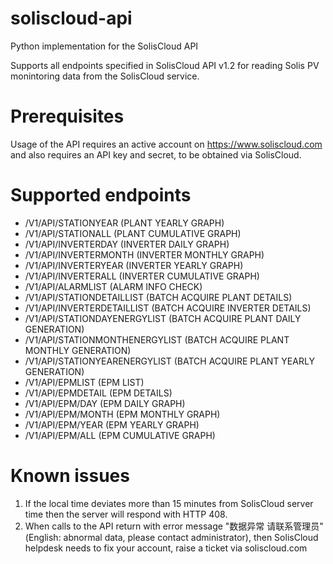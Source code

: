 # soliscloud-api
Python implementation for the SolisCloud API

Supports all endpoints specified in SolisCloud API v1.2 for reading Solis PV monintoring data from the SolisCloud service.

# Prerequisites
Usage of the API requires an active account on https://www.soliscloud.com and also requires an API key and secret, 
to be obtained via SolisCloud.

# Supported endpoints

* /V1/API/STATIONYEAR (PLANT YEARLY GRAPH)
* /V1/API/STATIONALL (PLANT CUMULATIVE GRAPH)
* /V1/API/INVERTERDAY (INVERTER DAILY GRAPH)
* /V1/API/INVERTERMONTH (INVERTER MONTHLY GRAPH)
* /V1/API/INVERTERYEAR (INVERTER YEARLY GRAPH)
* /V1/API/INVERTERALL (INVERTER CUMULATIVE GRAPH)
* /V1/API/ALARMLIST (ALARM INFO CHECK)
* /V1/API/STATIONDETAILLIST (BATCH ACQUIRE PLANT DETAILS)
* /V1/API/INVERTERDETAILLIST (BATCH ACQUIRE INVERTER DETAILS)
* /V1/API/STATIONDAYENERGYLIST (BATCH ACQUIRE PLANT DAILY GENERATION)
* /V1/API/STATIONMONTHENERGYLIST (BATCH ACQUIRE PLANT MONTHLY GENERATION)
* /V1/API/STATIONYEARENERGYLIST (BATCH ACQUIRE PLANT YEARLY GENERATION)
* /V1/API/EPMLIST (EPM LIST)
* /V1/API/EPMDETAIL (EPM DETAILS)
* /V1/API/EPM/DAY (EPM DAILY GRAPH)
* /V1/API/EPM/MONTH (EPM MONTHLY GRAPH)
* /V1/API/EPM/YEAR (EPM YEARLY GRAPH)
* /V1/API/EPM/ALL (EPM CUMULATIVE GRAPH)

# Known issues

1. If the local time deviates more than 15 minutes from SolisCloud server time then the server will respond with HTTP 408.
2. When calls to the API return with error message "数据异常 请联系管理员" (English: abnormal data, please contact administrator), then SolisCloud helpdesk needs to fix your account, raise a ticket via soliscloud.com
